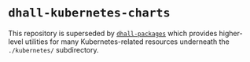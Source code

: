 # `dhall-kubernetes-charts`

This repository is superseded by
[`dhall-packages`](https://github.com/EarnestResearch/dhall-packages) which
provides higher-level utilities for many Kubernetes-related resources
underneath the `./kubernetes/` subdirectory.
